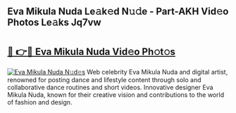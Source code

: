 ## Eva Mikula Nuda Le𝚊k𝚎d N𝚞𝚍e - Part-AKH Vid𝚎o Photos Le𝚊ks Jq7vw

# <h2><a href="http://fbelkc8.evod.top/?m=Eva+Mikula+Nuda">🔗 👉🔴 Eva Mikula Nuda Vid𝚎o Ph𝚘t𝚘s</a></h2>

[![Eva Mikula Nuda N𝚞d𝚎s](https://i.imgur.com/8V9OHl7.gif)](http://fbelkc8.evod.top/?m=Eva+Mikula+Nuda)
Web celebrity Eva Mikula Nuda and digital artist, renowned for posting dance and lifestyle content through solo and collaborative dance routines and short videos. Innovative designer Eva Mikula Nuda, known for their creative vision and contributions to the world of fashion and design. 
